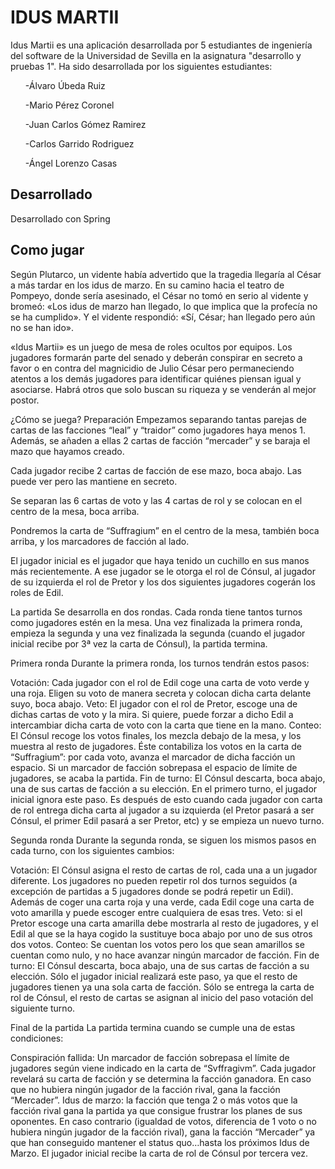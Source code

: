 # IDUS MARTII

Idus Martii es una aplicación desarrollada por 5 estudiantes de ingeniería del software de la Universidad de Sevilla en la asignatura "desarrollo y pruebas 1". Ha sido desarrollada por los siguientes estudiantes: 
<ul>
		    <p>-Álvaro Úbeda Ruiz</p>
		    <p>-Mario Pérez Coronel</p>
		    <p>-Juan Carlos Gómez Ramirez</p>
		    <p>-Carlos Garrido Rodriguez</p>
		    <p>-Ángel Lorenzo Casas</p>
	    </ul>
	    <h2>Desarrollado</h2>
	    Desarrollado con Spring
            <h2> Como jugar </h2>
            Según Plutarco, un vidente había advertido que la tragedia llegaría al César a más tardar en los idus de marzo. En su camino hacia el teatro de Pompeyo, donde sería asesinado, el César no tomó en serio al vidente y bromeó: «Los idus de marzo han llegado, lo que implica que la profecía no se ha cumplido». Y el vidente respondió: «Sí, César; han llegado pero aún no se han ido».

«Idus Martii» es un juego de mesa de roles ocultos por equipos. Los jugadores formarán parte del senado y deberán conspirar en secreto a favor o en contra del magnicidio de Julio César pero permaneciendo atentos a los demás jugadores para identificar quiénes piensan igual y asociarse. Habrá otros que solo buscan su riqueza y se venderán al mejor postor.

¿Cómo se juega?
Preparación
Empezamos separando tantas parejas de cartas de las facciones “leal” y “traidor” como jugadores haya menos 1. Además, se añaden a ellas 2 cartas de facción “mercader” y se baraja el mazo que hayamos creado.

Cada jugador recibe 2 cartas de facción de ese mazo, boca abajo. Las puede ver pero las mantiene en secreto.

Se separan las 6 cartas de voto y las 4 cartas de rol y se colocan en el centro de la mesa, boca arriba.

Pondremos la carta de “Suffragium” en el centro de la mesa, también boca arriba, y los marcadores de facción al lado.

El jugador inicial es el jugador que haya tenido un cuchillo en sus manos más recientemente. A ese jugador se le otorga el rol de Cónsul, al jugador de su izquierda el rol de Pretor y los dos siguientes jugadores cogerán los roles de Edil.

La partida
Se desarrolla en dos rondas. Cada ronda tiene tantos turnos como jugadores estén en la mesa. Una vez finalizada la primera ronda, empieza la segunda y una vez finalizada la segunda (cuando el jugador inicial recibe por 3ª vez la carta de Cónsul), la partida termina.

Primera ronda
Durante la primera ronda, los turnos tendrán estos pasos:

Votación: Cada jugador con el rol de Edil coge una carta de voto verde y una roja. Eligen su voto de manera secreta y colocan dicha carta delante suyo, boca abajo.
Veto: El jugador con el rol de Pretor, escoge una de dichas cartas de voto y la mira. Si quiere, puede forzar a dicho Edil a intercambiar dicha carta de voto con la carta que tiene en la mano.
Conteo: El Cónsul recoge los votos finales, los mezcla debajo de la mesa, y los muestra al resto de jugadores. Éste contabiliza los votos en la carta de “Suffragium”: por cada voto, avanza el marcador de dicha facción un espacio. Si un marcador de facción sobrepasa el espacio de límite de jugadores, se acaba la partida.
Fin de turno: El Cónsul descarta, boca abajo, una de sus cartas de facción a su elección. En el primero turno, el jugador inicial ignora este paso.
Es después de esto cuando cada jugador con carta de rol entrega dicha carta al jugador a su izquierda (el Pretor pasará a ser Cónsul, el primer Edil pasará a ser Pretor, etc) y se empieza un nuevo turno.

Segunda ronda
Durante la segunda ronda, se siguen los mismos pasos en cada turno, con los siguientes cambios:

Votación: El Cónsul asigna el resto de cartas de rol, cada una a un jugador diferente. Los jugadores no pueden repetir rol dos turnos seguidos (a excepción de partidas a 5 jugadores donde se podrá repetir un Edil).
Además de coger una carta roja y una verde, cada Edil coge una carta de voto amarilla y puede escoger entre cualquiera de esas tres.
Veto: si el Pretor escoge una carta amarilla debe mostrarla al resto de jugadores, y el Edil al que se la haya cogido la sustituye boca abajo por uno de sus otros dos votos.
Conteo: Se cuentan los votos pero los que sean amarillos se cuentan como nulo, y no hace avanzar ningún marcador de facción.
Fin de turno: El Cónsul descarta, boca abajo, una de sus cartas de facción a su elección. Sólo el jugador inicial realizará este paso, ya que el resto de jugadores tienen ya una sola carta de facción. Sólo se entrega la carta de rol de Cónsul, el resto de cartas se asignan al inicio del paso votación del siguiente turno.

Final de la partida
La partida termina cuando se cumple una de estas condiciones:

Conspiración fallida: Un marcador de facción sobrepasa el límite de jugadores según viene indicado en la carta de “Svffragivm”. Cada jugador revelará su carta de facción y se determina la facción ganadora. En caso que no hubiera ningún jugador de la facción rival, gana la facción “Mercader”.
Idus de marzo: la facción que tenga 2 o más votos que la facción rival gana la partida ya que consigue frustrar los planes de sus oponentes. En caso contrario (igualdad de votos, diferencia de 1 voto o no hubiera ningún jugador de la facción rival), gana la facción “Mercader” ya que han conseguido mantener el status quo…hasta los próximos Idus de Marzo.
El jugador inicial recibe la carta de rol de Cónsul por tercera vez.
  
   	
   
		   
